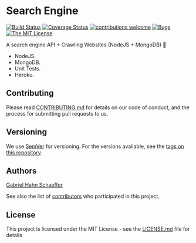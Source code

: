 # Search Engine

[![Build Status](https://travis-ci.com/gabriel-hahn/search-engine.svg?branch=master)](https://travis-ci.com/gabriel-hahn/search-engine) [![Coverage Status](https://coveralls.io/repos/github/gabriel-hahn/search-engine/badge.svg?branch=master)](https://coveralls.io/github/gabriel-hahn/search-engine?branch=master) [![contributions welcome](https://img.shields.io/badge/contributions-welcome-brightgreen.svg?style=flat)](https://github.com/dwyl/esta/issues) [![Bugs](https://img.shields.io/github/issues/gabriel-hahn/search-engine/bug.svg)](https://github.com/gabriel-hahn/search-engine/issues?utf8=?&q=is%3Aissue+is%3Aopen+label%3Abug) [![The MIT License](https://img.shields.io/badge/license-MIT-blue.svg?style=flat-square)](http://opensource.org/licenses/MIT)

A search engine API + Crawling Websites (NodeJS + MongoDB) :mag_right:

- NodeJS.
- MongoDB.
- Unit Tests.
- Heroku.

## Contributing

Please read [CONTRIBUTING.md](https://gist.github.com/PurpleBooth/b24679402957c63ec426) for details on our code of conduct, and the process for submitting pull requests to us.

## Versioning

We use [SemVer](http://semver.org/) for versioning. For the versions available, see the [tags on this repository](https://github.com/search-engine/tags).

## Authors

[Gabriel Hahn Schaeffer](https://github.com/gabriel-hahn/)

See also the list of [contributors](https://github.com/gabriel-hahn/search-engine/contributors) who participated in this project.

## License

This project is licensed under the MIT License - see the [LICENSE.md](LICENSE.md) file for details
